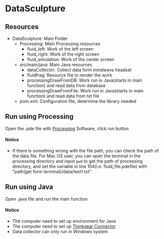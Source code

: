 # DataSculpture

## Resources

- DataSculpture: Main Folder
  - Processing: Main Processing resources
    - fluid_left: Work of the left screen
    - fluid_right: Work of the right screen
    - fluid_simulation: Work of the center screen
  - src/main/java: Main Java resources
    - dataCollector: Collect data form mindwave headset
    - fluidfrag: Resource file to render the work
    - processingDrawFromDB: Work run in Java(starts in main function) and read data from database
    - processingDrawFromFile: Work run in Java(starts in main function) and read data from txt file
  - pom.xml: Configuration file, determine the library needed

## Run using Processing
Open the .pde file with [Processing](https://processing.org/download/) Software, click run button

#### Notice

- If there is something wrong with the file path, you can check the path of the data file. For Mac OS user, you can open the terminal in the processing directory and input `pwd` to get the path of processing directory, and set the variable in line 104(i.e. fluid_file.pdefile) with "path(get form terminal)/data/test1.txt".

## Run using Java

Open .java file and run the main function

#### Notice

- The computer need to set up environment for Java
- The computer need to set up [Thinkgear Connector](http://developer.neurosky.com/docs/doku.php?id=thinkgear_connector_tgc)
- Data collector can only run in Windows system

